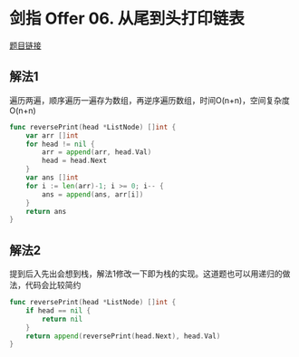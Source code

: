 # 剑指 Offer 06. 从尾到头打印链表

[题目链接](https://leetcode-cn.com/problems/cong-wei-dao-tou-da-yin-lian-biao-lcof/)


## 解法1
遍历两遍，顺序遍历一遍存为数组，再逆序遍历数组，时间O(n+n)，空间复杂度O(n+n)
```go
func reversePrint(head *ListNode) []int {
    var arr []int
    for head != nil {
        arr = append(arr, head.Val)
        head = head.Next
    }
    var ans []int
    for i := len(arr)-1; i >= 0; i-- {
        ans = append(ans, arr[i])
    }
    return ans
}
```

## 解法2
提到后入先出会想到栈，解法1修改一下即为栈的实现。这道题也可以用递归的做法，代码会比较简约
```go
func reversePrint(head *ListNode) []int {
    if head == nil {
        return nil
    }
    return append(reversePrint(head.Next), head.Val)
}

```
